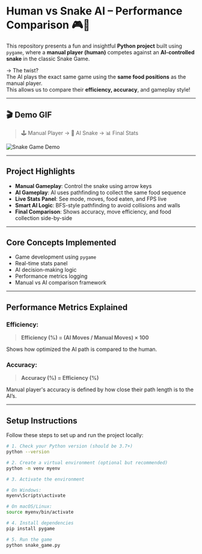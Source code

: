 # Human vs Snake AI – Performance Comparison 🎮🤖

This repository presents a fun and insightful **Python project** built using `pygame`, where a **manual player (human)** competes against an **AI-controlled snake** in the classic Snake Game.

→ The twist?  
The AI plays the exact same game using the **same food positions** as the manual player.  
This allows us to compare their **efficiency, accuracy**, and gameplay style!

---

## 🎬 Demo GIF

> 🕹️ Manual Player → 🤖 AI Snake → 📊 Final Stats

![Snake Game Demo](assets/demo.gif)

---

## Project Highlights

- **Manual Gameplay**: Control the snake using arrow keys
- **AI Gameplay**: AI uses pathfinding to collect the same food sequence
- **Live Stats Panel**: See mode, moves, food eaten, and FPS live
- **Smart AI Logic**: BFS-style pathfinding to avoid collisions and walls
- **Final Comparison**: Shows accuracy, move efficiency, and food collection side-by-side

---

## Core Concepts Implemented

- Game development using `pygame`
- Real-time stats panel
- AI decision-making logic
- Performance metrics logging
- Manual vs AI comparison framework

---

## Performance Metrics Explained

### Efficiency:
> **Efficiency (%) = (AI Moves / Manual Moves) × 100**

Shows how optimized the AI path is compared to the human.

### Accuracy:
> **Accuracy (%) = Efficiency (%)**

Manual player's accuracy is defined by how close their path length is to the AI’s.

---

## Setup Instructions

Follow these steps to set up and run the project locally:

```bash
# 1. Check your Python version (should be 3.7+)
python --version

# 2. Create a virtual environment (optional but recommended)
python -m venv myenv

# 3. Activate the environment

# On Windows:
myenv\Scripts\activate

# On macOS/Linux:
source myenv/bin/activate

# 4. Install dependencies
pip install pygame

# 5. Run the game
python snake_game.py
